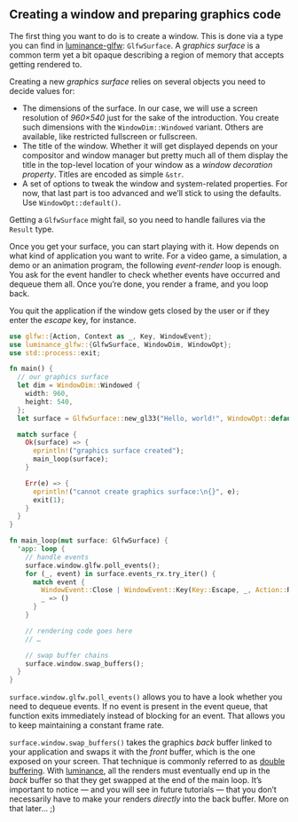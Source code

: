 ## Creating a window and preparing graphics code

The first thing you want to do is to create a window. This is done via a type you can find in
[luminance-glfw]: `GlfwSurface`. A _graphics surface_ is a common term yet a bit opaque describing
a region of memory that accepts getting rendered to.

Creating a new _graphics surface_ relies on several objects you need to decide values for:

- The dimensions of the surface. In our case, we will use a screen resolution of _960×540_ just
  for the sake of the introduction. You create such dimensions with the `WindowDim::Windowed`
  variant. Others are available, like restricted fullscreen or fullscreen.
- The title of the window. Whether it will get displayed depends on your compositor and window
  manager but pretty much all of them display the title in the top-level location of your window
  as a _window decoration property_. Titles are encoded as simple `&str`.
- A set of options to tweak the window and system-related properties. For now, that last part is
  too advanced and we’ll stick to using the defaults. Use `WindowOpt::default()`.

Getting a `GlfwSurface` might fail, so you need to handle failures via the `Result` type.

Once you get your surface, you can start playing with it. How depends on what kind of application
you want to write. For a video game, a simulation, a demo or an animation program, the following
_event-render_ loop is enough. You ask for the event handler to check whether events have occurred
and dequeue them all. Once you’re done, you render a frame, and you loop back.

You quit the application if the window gets closed by the user or if they enter the _escape_ key,
for instance.

```rust
use glfw::{Action, Context as _, Key, WindowEvent};
use luminance_glfw::{GlfwSurface, WindowDim, WindowOpt};
use std::process::exit;

fn main() {
  // our graphics surface
  let dim = WindowDim::Windowed {
    width: 960,
    height: 540,
  };
  let surface = GlfwSurface::new_gl33("Hello, world!", WindowOpt::default().set_dim(dim));

  match surface {
    Ok(surface) => {
      eprintln!("graphics surface created");
      main_loop(surface);
    }

    Err(e) => {
      eprintln!("cannot create graphics surface:\n{}", e);
      exit(1);
    }
  }
}

fn main_loop(mut surface: GlfwSurface) {
  'app: loop {
    // handle events
    surface.window.glfw.poll_events();
    for (_, event) in surface.events_rx.try_iter() {
      match event {
        WindowEvent::Close | WindowEvent::Key(Key::Escape, _, Action::Release, _) => break 'app,
        _ => ()
      }
    }

    // rendering code goes here
    // …

    // swap buffer chains
    surface.window.swap_buffers();
  }
}
```

`surface.window.glfw.poll_events()` allows you to have a look whether you need to dequeue events.
If no event is present in the event queue, that function exits immediately instead of blocking for
an event. That allows you to keep maintaining a constant frame rate.

`surface.window.swap_buffers()` takes the graphics _back_ buffer linked to your application and
swaps it with the _front_ buffer, which is the one exposed on your screen. That technique is
commonly referred to as [double buffering]. With [luminance], all the renders must eventually end
up in the _back_ buffer so that they get swapped at the end of the main loop. It’s important to
notice — and you will see in future tutorials — that you don’t necessarily have to make your
renders _directly_ into the back buffer. More on that later… ;)

[luminance]: https://crates.io/crates/luminance
[luminance-glfw]: https://crates.io/crates/luminance-glfw
[double buffering]: https://en.wikipedia.org/wiki/Multiple_buffering
